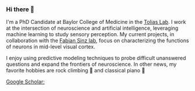 ### Hi there 👋


I'm a PhD Candidate at Baylor College of Medicine in the [Tolias Lab](https://toliaslab.org/). I work at the intersection of neuroscience and artificial intelligence, leveraging machine learning to study sensory perception. My current projects, in collaboration with the [Fabian Sinz lab](https://sinzlab.org/), focus on characterizing the functions of neurons in mid-level visual cortex.

I enjoy using predictive modeling techniques to probe difficult unanswered questions and expand the frontiers of neuroscience. In other news, my favorite hobbies are rock climbing 🧗‍ and classical piano 🎹

[Google Scholar: ](https://scholar.google.com/citations?user=mfU9magAAAAJ&hl=en)

